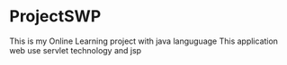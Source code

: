 # ProjectSWP

This is my Online Learning project with java languguage
This application web use servlet technology and jsp
